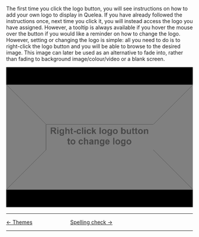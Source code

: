 The first time you click the logo button, you will see instructions on
how to add your own logo to display in Quelea. If you have already
followed the instructions once, next time you click it, you will instead
access the logo you have assigned. However, a tooltip is always
available if you hover the mouse over the button if you would like a
reminder on how to change the logo. However, setting or changing the
logo is simple: all you need to do is to right-click the logo button and
you will be able to browse to the desired image. This image can later be
used as an alternative to fade into, rather than fading to background
image/colour/video or a blank screen.

![<File:Quelea> manual-e-039.png](Quelea_manual-e-039.png
"File:Quelea manual-e-039.png")

-----



[← Themes](Themes.md "Themes") &nbsp;&nbsp;&nbsp;&nbsp;&nbsp;&nbsp;&nbsp;&nbsp;&nbsp;&nbsp;&nbsp;&nbsp;&nbsp;&nbsp;&nbsp;&nbsp;&nbsp;&nbsp;&nbsp;&nbsp;&nbsp;&nbsp;&nbsp;&nbsp; [Spelling
check →](Spelling_check.md "Spelling check")

---
